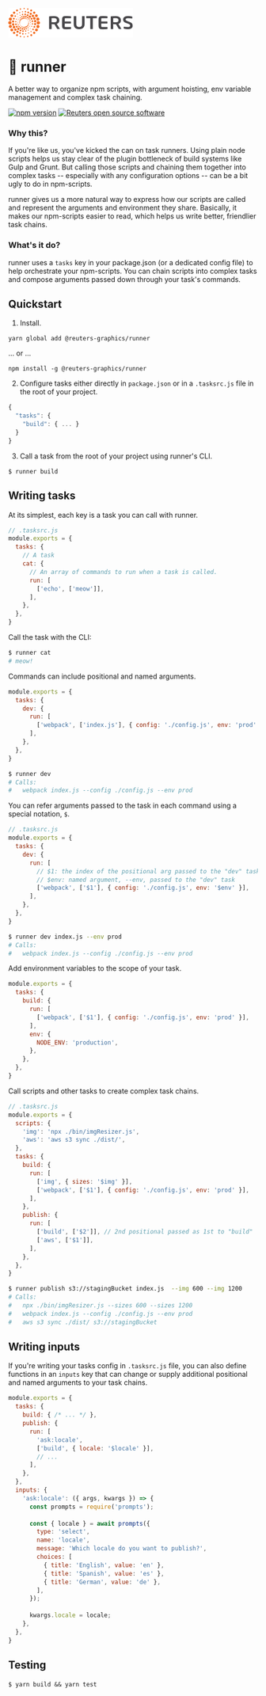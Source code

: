 ![](badge.svg)

# 🏃 runner ‍

A better way to organize npm scripts, with argument hoisting, env variable management and complex task chaining.

[![npm version](https://badge.fury.io/js/%40reuters-graphics%2Frunner.svg)](https://badge.fury.io/js/%40reuters-graphics%2Frunner) [![Reuters open source software](https://badgen.net/badge/Reuters/open%20source/?color=ff8000)](https://github.com/reuters-graphics/)

### Why this?

If you're like us, you've kicked the can on task runners. Using plain node scripts helps us stay clear of the plugin bottleneck of build systems like Gulp and Grunt. But calling those scripts and chaining them together into complex tasks -- especially with any configuration options -- can be a bit ugly to do in npm-scripts.

runner gives us a more natural way to express how our scripts are called and represent the arguments and environment they share. Basically, it makes our npm-scripts easier to read, which helps us write better, friendlier task chains.

### What's it do?

runner uses a `tasks` key in your package.json (or a dedicated config file) to help orchestrate your npm-scripts. You can chain scripts into complex tasks and compose arguments passed down through your task's commands.

## Quickstart

1. Install.

  ```
  yarn global add @reuters-graphics/runner
  ```
  ... or ...

  ```
  npm install -g @reuters-graphics/runner
  ```

2. Configure tasks either directly in `package.json` or in a `.tasksrc.js` file in the root of your project.

  ```javascript
  {
    "tasks": {
      "build": { ... }
    }
  }
  ```

3. Call a task from the root of your project using runner's CLI.

  ```
  $ runner build
  ```

## Writing tasks

At its simplest, each key is a task you can call with runner.

```javascript
// .tasksrc.js
module.exports = {
  tasks: {
    // A task
    cat: {
      // An array of commands to run when a task is called.
      run: [
        ['echo', ['meow']],
      ],
    },
  },
}
```

Call the task with the CLI:

```bash
$ runner cat
# meow!
```

Commands can include positional and named arguments.

```javascript
module.exports = {
  tasks: {
    dev: {
      run: [
        ['webpack', ['index.js'], { config: './config.js', env: 'prod' }],
      ],
    },
  },
}
```

```bash
$ runner dev
# Calls:
#   webpack index.js --config ./config.js --env prod
```

You can refer arguments passed to the task in each command using a special notation, `$`.

```javascript
// .tasksrc.js
module.exports = {
  tasks: {
    dev: {
      run: [
        // $1: the index of the positional arg passed to the "dev" task
        // $env: named argument, --env, passed to the "dev" task
        ['webpack', ['$1'], { config: './config.js', env: '$env' }],
      ],
    },
  },
}
```

```bash
$ runner dev index.js --env prod
# Calls:
#   webpack index.js --config ./config.js --env prod
```

Add environment variables to the scope of your task.

```javascript
module.exports = {
  tasks: {
    build: {
      run: [
        ['webpack', ['$1'], { config: './config.js', env: 'prod' }],
      ],
      env: {
        NODE_ENV: 'production',
      },
    },
  },
}
```

Call scripts and other tasks to create complex task chains.

```javascript
// .tasksrc.js
module.exports = {
  scripts: {
    'img': 'npx ./bin/imgResizer.js',
    'aws': 'aws s3 sync ./dist/',
  },
  tasks: {
    build: {
      run: [
        ['img', { sizes: '$img' }],
        ['webpack', ['$1'], { config: './config.js', env: 'prod' }],
      ],
    },
    publish: {
      run: [
        ['build', ['$2']], // 2nd positional passed as 1st to "build"
        ['aws', ['$1']],
      ],
    },
  },
}
```

```bash
$ runner publish s3://stagingBucket index.js  --img 600 --img 1200
# Calls:
#   npx ./bin/imgResizer.js --sizes 600 --sizes 1200
#   webpack index.js --config ./config.js --env prod
#   aws s3 sync ./dist/ s3://stagingBucket
```

## Writing inputs

If you're writing your tasks config in `.tasksrc.js` file, you can also define functions in an `inputs` key that can change or supply additional positional and named arguments to your task chains.

```javascript
module.exports = {
  tasks: {
    build: { /* ... */ },
    publish: {
      run: [
        'ask:locale',
        ['build', { locale: '$locale' }],
        // ...
      ],
    },
  },
  inputs: {
    'ask:locale': ({ args, kwargs }) => {
      const prompts = require('prompts');

      const { locale } = await prompts({
        type: 'select',
        name: 'locale',
        message: 'Which locale do you want to publish?',
        choices: [
          { title: 'English', value: 'en' },
          { title: 'Spanish', value: 'es' },
          { title: 'German', value: 'de' },
        ],
      });

      kwargs.locale = locale;
    },
  },
}
```

## Testing

```
$ yarn build && yarn test
```
